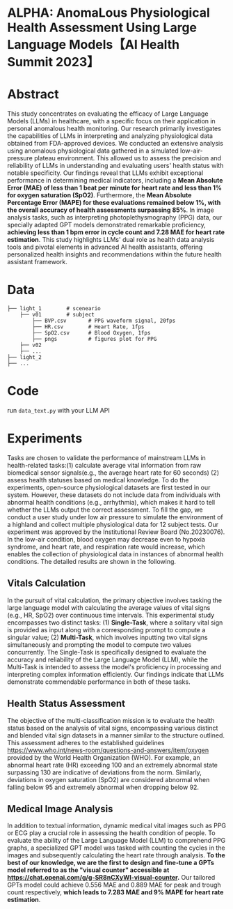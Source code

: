 # ALPHA: AnomaLous Physiological Health Assessment Using Large Language Models【AI Health Summit 2023】


# Abstract
This study concentrates on evaluating the efficacy of Large Language Models (LLMs) in healthcare, with a specific focus on their application in personal anomalous health monitoring. Our research primarily investigates the capabilities of LLMs in interpreting and analyzing physiological data obtained from FDA-approved devices. We conducted an extensive analysis using anomalous physiological data gathered in a simulated low-air-pressure plateau environment. This allowed us to assess the precision and reliability of LLMs in understanding and evaluating users' health status with notable specificity. Our findings reveal that LLMs exhibit exceptional performance in determining medical indicators, including a **Mean Absolute Error (MAE) of less than 1 beat per minute for heart rate and less than 1\% for oxygen saturation (SpO2)**. Furthermore, the **Mean Absolute Percentage Error (MAPE) for these evaluations remained below 1\%, with the overall accuracy of health assessments surpassing 85\%**. In image analysis tasks, such as interpreting photoplethysmography (PPG) data, our specially adapted GPT models demonstrated remarkable proficiency,  **achieving less than 1 bpm error in cycle count and  7.28 MAE for heart rate estimation**.  This study highlights LLMs' dual role as health data analysis tools and pivotal elements in advanced AI health assistants, offering personalized health insights and recommendations within the future health assistant framework.

# Data
```Demo_data
├── light_1        # sceneario 
    ├── v01        # subject 
        ├── BVP.csv       # PPG waveform signal, 20fps    
        ├── HR.csv        # Heart Rate, 1fps                                  
        ├── SpO2.csv      # Blood Oxygen, 1fps   
        ├── pngs          # figures plot for PPG
    ├── v02
    ├── ...
├── light_2
├── ...
 ```

# Code  
run ```data_text.py``` with your LLM API

# Experiments  
Tasks are chosen to validate the performance of mainstream LLMs in health-related tasks:(1) calculate average vital information from raw biomedical sensor signals(e.g., the average heart rate for 60 seconds) (2) assess health statuses based on medical knowledge. To do the experiments, open-source physiological datasets are first tested in our system. However, these datasets do not include data from individuals with abnormal health conditions (e.g., arrhythmia), which makes it hard to tell whether the LLMs output the correct assessment. To fill the gap, we conduct a user study under low air pressure to simulate the environment of a highland and collect multiple physiological data for 12 subject tests. Our experiment was approved by the Institutional Review Board (No.20230076). In the low-air condition, blood oxygen may decrease even to hypoxia syndrome, and heart rate, and respiration rate would increase, which enables the collection of physiological data in instances of abnormal health conditions. The detailed results are shown in the following.

## Vitals Calculation
In the pursuit of vital calculation, the primary objective involves tasking the large language model with calculating the average values of vital signs (e.g., HR, SpO2) over continuous time intervals. This experimental study encompasses two distinct tasks: (1) **Single-Task**, where a solitary vital sign is provided as input along with a corresponding prompt to compute a singular value; (2) **Multi-Task**, which involves inputting two vital signs simultaneously and prompting the model to compute two values concurrently. The Single-Task is specifically designed to evaluate the accuracy and reliability of the Large Language Model (LLM), while the Multi-Task is intended to assess the model's proficiency in processing and interpreting complex information efficiently. Our findings indicate that LLMs demonstrate commendable performance in both of these tasks.

## Health Status Assessment
The objective of the multi-classification mission is to evaluate the health status based on the analysis of vital signs, encompassing various distinct and blended vital sign datasets in a manner similar to the structure outlined. This assessment adheres to the established guidelines <https://www.who.int/news-room/questions-and-answers/item/oxygen> provided by the World Health Organization (WHO). For example, an abnormal heart rate (HR) exceeding 100 and an extremely abnormal state surpassing 130 are indicative of deviations from the norm. Similarly, deviations in oxygen saturation (SpO2) are considered abnormal when falling below 95 and extremely abnormal when dropping below 92.

## Medical Image Analysis  
In addition to textual information, dynamic medical vital images such as PPG or ECG play a crucial role in assessing the health condition of people. To evaluate the ability of the Large Language Model (LLM) to comprehend PPG graphs, a specialized GPT model was tasked with counting the cycles in the images and subsequently calculating the heart rate through analysis. **To the best of our knowledge, we are the first to design and fine-tune a GPTs model referred to as the "visual counter" accessible at https://chat.openai.com/g/g-SR8nCXyWI-visual-counter.** Our tailored GPTs model could achieve 0.556 MAE and 0.889 MAE for peak and trough count respectively, **which leads to 7.283 MAE and 9\% MAPE for heart rate estimation**.



